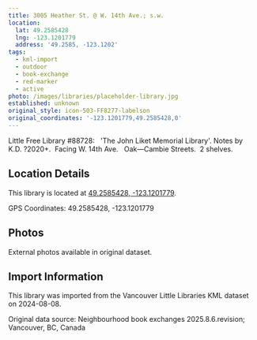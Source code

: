 ```yaml
---
title: 3005 Heather St. @ W. 14th Ave.; s.w.
location:
  lat: 49.2585428
  lng: -123.1201779
  address: '49.2585, -123.1202'
tags:
  - kml-import
  - outdoor
  - book-exchange
  - red-marker
  - active
photo: /images/libraries/placeholder-library.jpg
established: unknown
original_style: icon-503-FF8277-labelson
original_coordinates: '-123.1201779,49.2585428,0'
---
```

Little Free Library #88728:  
'The John Liket Memorial Library'.
Notes by K.D. ?2020+.  Facing W. 14th Ave.  
Oak—Cambie Streets.  2 shelves.

## Location Details

This library is located at [49.2585428, -123.1201779](https://www.google.com/maps?q=49.2585428,-123.1201779).

GPS Coordinates: 49.2585428, -123.1201779

## Photos

External photos available in original dataset.

## Import Information

This library was imported from the Vancouver Little Libraries KML dataset on 2024-08-08.

Original data source: Neighbourhood book exchanges 2025.8.6.revision; Vancouver, BC, Canada
